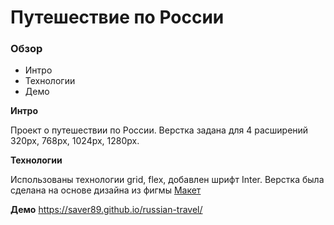 # Путешествие по России

### Обзор
* Интро
* Технологии
* Демо

**Интро**

Проект о путешествии по России.
Верстка задана для 4 расширений 320px, 768px, 1024px, 1280px.

**Технологии**

Использованы технологии grid, flex, добавлен шрифт Inter. Верстка была сделана на основе дизайна из фигмы [Макет](https://www.figma.com/file/OyRWEjU6wBwRe1hapzQoLx/Sprint-3%3A-Russia-%2F-desktop-%2B-mobile)

**Демо**
https://saver89.github.io/russian-travel/
